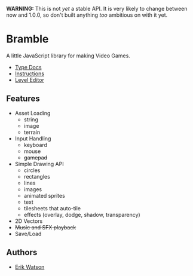 **WARNING:** This is not _yet_ a stable API. It is very likely to change between now and 1.0.0, so don't built anything _too_ ambitious on with it yet.

# Bramble

A little JavaScript library for making Video Games.

- [Type Docs](https://erikwatson.github.io/bramble-type-docs/)
- [Instructions](https://github.com/erikwatson/Bramble/wiki)
- [Level Editor](https://github.com/erikwatson/Level-Editor)

## Features

- Asset Loading
  - string
  - image
  - terrain
- Input Handling
  - keyboard
  - mouse
  - ~~gamepad~~
- Simple Drawing API
  - circles
  - rectangles
  - lines
  - images
  - animated sprites
  - text
  - tilesheets that auto-tile
  - effects (overlay, dodge, shadow, transparency)
- 2D Vectors
- ~~Music and SFX playback~~
- Save/Load

## Authors

- [Erik Watson](http://erikwatson.me)
